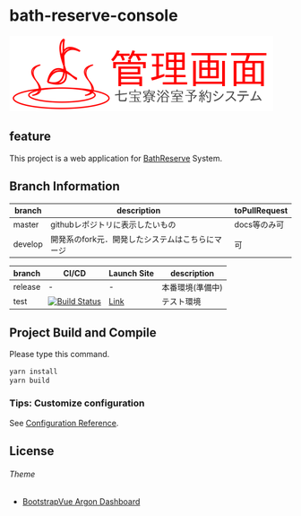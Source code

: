 # bath-reserve-console

![](./console_logo.png)

## feature

This project is a web application for [BathReserve](https://github.com/Yamaji-Toshiyuki/Bath-Reserve) System.

## Branch Information

|branch |description                                        |toPullRequest|
|-------|---------------------------------------------------|-------------|
|master |githubレポジトリに表示したいもの                   |docs等のみ可|
|develop|開発系のfork元．開発したシステムはこちらにマージ   |可|

|branch |CI/CD|Launch Site|description|
|-------|-----|-----------|-----------|
|release| - | - |本番環境(準備中)|
|test   |[![Build Status](https://dev.azure.com/e17266/BathReserve-console/_apis/build/status/Kaniyama-t.BathReserve-console?branchName=test)](https://dev.azure.com/e17266/BathReserve-console/_build/latest?definitionId=1&branchName=test)|[Link](https://test-bath-reserve-console.azurewebsites.net)|テスト環境|


## Project Build and Compile

Please type this command.

```
yarn install
yarn build
```

### Tips: Customize configuration
See [Configuration Reference](https://cli.vuejs.org/config/).

## License

###### Theme
- [BootstrapVue Argon Dashboard](https://www.creative-tim.com/product/bootstrap-vue-argon-dashboard?partner=134895#)